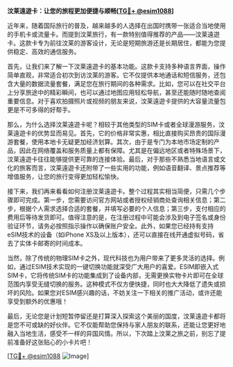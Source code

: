 **汶莱遠遊卡：让您的旅程更加便捷与顺畅[[TG💪+ @esim1088](https://t.me/s/esim1088)]**

近年来，随着国际旅行的普及，越来越多的人选择在出国时携带一张适合当地使用的手机卡或流量卡。而提到汶莱旅行，有一款特别值得推荐的产品——汶莱遠遊卡。这款卡专为前往汶莱的游客设计，无论是短期旅游还是长期居住，都能为您提供稳定、高效的通信服务。

首先，让我们来了解一下汶莱遠遊卡的基本功能。这款卡支持多种语言界面，操作简单直观，非常适合初次到访汶莱的游客。它不仅提供本地通话和短信服务，还包含大量的数据流量套餐，满足您在旅行期间的各种需求。比如，您可以在社交平台上分享旅途中的精彩瞬间，也可以通过地图应用轻松导航，甚至还能随时随地查阅重要信息。对于喜欢拍摄照片或视频的朋友来说，汶莱遠遊卡提供的大容量流量包更是不可多得的好帮手。

那么，为什么选择汶莱遠遊卡呢？相较于其他类型的SIM卡或者全球漫游服务，汶莱遠遊卡的优势显而易见。首先，它的价格非常实惠，相比直接购买昂贵的国际漫游套餐，使用本地卡无疑更加经济划算。其次，由于是专门为本地市场定制的产品，因此在网络覆盖和服务质量上都有保障。尤其是在偏远地区或者特殊场景下，汶莱遠遊卡往往能够提供更可靠的连接体验。最后，对于那些不熟悉当地语言或文化的旅客而言，汶莱遠遊卡还附带了一些实用的功能，例如语音翻译、景点推荐等增值服务，让您的旅行变得更加轻松愉快。

接下来，我们再来看看如何注册汶莱遠遊卡。整个过程其实相当简便，只需几个步骤即可完成。第一步，您需要访问官方网站或者授权经销商处查询相关信息；第二步，根据个人需求选择合适的套餐，并填写必要的个人信息；第三步，支付相应的费用后等待发货即可。值得注意的是，在注册过程中可能会涉及到电子签名或身份验证环节，请务必按照指示操作以确保账户安全。此外，如果您已经持有支持eSIM技术的设备（如iPhone XS及以上版本），还可以直接在线开通虚拟号码，省去了实体卡邮寄的时间成本。

当然，除了传统的物理SIM卡之外，现代科技也为用户带来了更多灵活的选择。例如，通过ESIM技术实现的一键切换功能就深受广大用户的喜爱。ESIM即嵌入式SIM卡，它将传统SIM卡的功能集成到了设备内部，无需更换实物卡片即可在全球范围内享受无缝切换的服务。这种模式不仅方便快捷，同时也大大降低了遗失或损坏的风险。如果您对ESIM感兴趣的话，不妨关注一下相关的推广活动，或许还能享受到额外的优惠哦！

最后，无论您是计划短暂停留还是打算深入探索这个美丽的国度，汶莱遠遊卡都将是您不可或缺的好伙伴。它不仅能帮助您保持与家人朋友的联系，还能让您更好地融入当地生活，感受不一样的异国风情。所以，下次踏上汶莱之旅之前，别忘了提前准备好这张贴心的小卡片吧！

[[TG💪+ @esim1088](https://t.me/s/esim1088) ![Image](https://i.postimg.cc/4NQfJmqS/Snipaste-2025-05-13-00-14-12.png)]